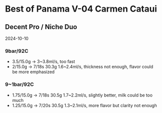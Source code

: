 # Best of Panama V-04 Carmen Cataui

## Decent Pro / Niche Duo

2024-10-10

### 9bar/92C

- 3.5/15.0g -> 3\~3.8ml/s, too fast
- 2/15.0g -> 7/18s 30.3g 1.6\~2.4ml/s, thickness not enough, flavor could be more emphasized

### 9\~1bar/92C

- 1.75/15.0g -> 7/18s 30.5g 1.7\~2.2ml/s, slightly better, milk could be too much
- 1.25/15.0g -> 7/20s 30.5g 1.3\~2.1ml/s, more flavor but clarity not enough
